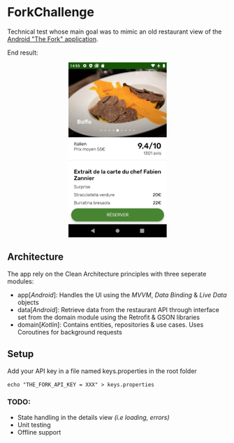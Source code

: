 
# ForkChallenge  

Technical test whose main goal was to mimic an old restaurant view of the [Android "The Fork" application](https://play.google.com/store/apps/details?id=com.lafourchette.lafourchette&hl=en).

End result:
<p align="center">
  <img src="screenshot_result.png" height="400">
</p>

 ## Architecture
The app rely on the Clean Architecture principles with three seperate modules:

 - app[*Android*]: Handles the UI using the *MVVM*, *Data Binding* & *Live Data* objects
 - data[*Android*]: Retrieve data from the restaurant API through interface set from the domain module using the Retrofit & GSON libraries
 - domain[*Kotlin*]: Contains entities, repositories & use cases. Uses Coroutines for background requests
 
 ## Setup
Add your API key in a file named keys.properties in the root folder

    echo "THE_FORK_API_KEY = XXX" > keys.properties

### TODO:
 - State handling in the details view *(i.e loading, errors)*
 - Unit testing
 - Offline support

